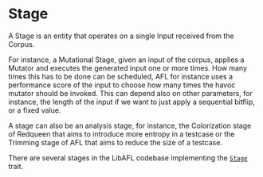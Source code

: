 # Stage

A Stage is an entity that operates on a single Input received from the Corpus.

For instance, a Mutational Stage, given an input of the corpus, applies a Mutator and executes the generated input one or more times. How many times this has to be done can be scheduled, AFL for instance uses a performance score of the input to choose how many times the havoc mutator should be invoked. This can depend also on other parameters, for instance, the length of the input if we want to just apply a sequential bitflip, or a fixed value.

A stage can also be an analysis stage, for instance, the Colorization stage of Redqueen that aims to introduce more entropy in a testcase or the Trimming stage of AFL that aims to reduce the size of a testcase.

There are several stages in the LibAFL codebase implementing the [`Stage`](https://docs.rs/libafl/latest/libafl/stages/trait.Stage.html) trait.
